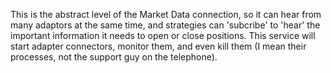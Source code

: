 This is the abstract level of the Market Data connection, so it can hear from many adaptors at the same time, and strategies can 'subcribe' to 'hear' the important information it needs to open or close positions. This service will start adapter connectors, monitor them, and even kill them (I mean their processes, not the support guy on the telephone).
